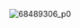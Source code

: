 ![68489306_p0](https://user-images.githubusercontent.com/104732548/176420117-f6e49bd6-7221-4890-bb27-845981da1d77.png)
